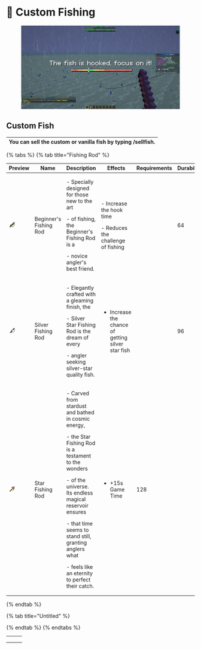 # 🎣 Custom Fishing

<figure><img src="../.gitbook/assets/image (9).png" alt=""><figcaption></figcaption></figure>

## &#x20;                                                Custom Fish

| **You can sell the custom or vanilla fish by typing /sellfish.** |
| ---------------------------------------------------------------- |



{% tabs %}
{% tab title="Fishing Rod" %}
<table><thead><tr><th>Preview</th><th width="202">Name</th><th width="368">Description</th><th width="291">Effects</th><th width="168">Requirements</th><th>Durability\</th></tr></thead><tbody><tr><td><img src="../.gitbook/assets/image (10).png" alt="" data-size="original"></td><td>Beginner's Fishing Rod</td><td><p>- Specially designed for those new to the art</p><p>- of fishing, the Beginner's Fishing Rod is a</p><p>- novice angler's best friend.</p></td><td><p>- Increase the hook time</p><p>- Reduces the challenge of fishing</p></td><td></td><td>64</td></tr><tr><td><img src="../.gitbook/assets/image (11).png" alt="" data-size="original"></td><td>Silver Fishing Rod</td><td><p>- Elegantly crafted with a gleaming finish, the</p><p>- Silver Star Fishing Rod is the dream of every </p><p>- angler seeking silver-star quality fish.</p></td><td><p></p><ul><li>Increase the chance of getting silver star fish</li></ul></td><td></td><td>96</td></tr><tr><td><img src="../.gitbook/assets/image (12).png" alt="" data-size="original"></td><td>Star Fishing Rod</td><td><p>- Carved from stardust and bathed in cosmic energy,</p><p>- the Star Fishing Rod is a testament to the wonders</p><p>- of the universe. Its endless magical reservoir ensures</p><p>- that time seems to stand still, granting anglers what</p><p>- feels like an eternity to perfect their catch.</p></td><td><p></p><ul><li>+15s Game Time</li></ul></td><td>128</td><td></td></tr></tbody></table>
{% endtab %}

{% tab title="Untitled" %}

{% endtab %}
{% endtabs %}



|   |   |   |
| - | - | - |
|   |   |   |
|   |   |   |
|   |   |   |
